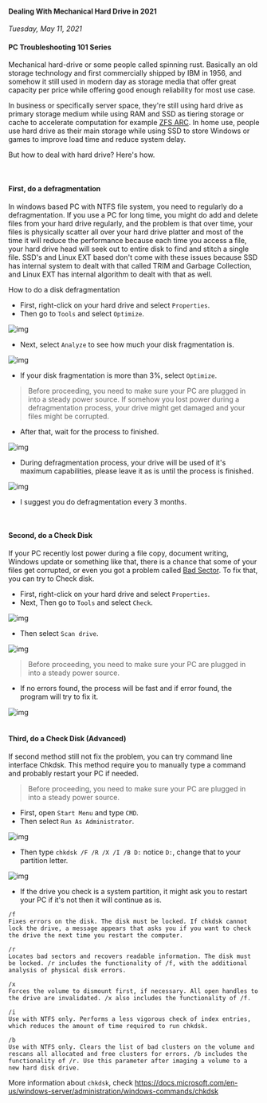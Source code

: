 #### Dealing With Mechanical Hard Drive in 2021
_Tuesday, May 11, 2021_

#### PC Troubleshooting 101 Series 

Mechanical hard-drive or some people called spinning rust. Basically an old storage 
technology and first commercially shipped by IBM in 1956, and somehow it still used 
in modern day as storage media that offer great capacity per price while offering 
good enough reliability for most use case.

In business or specifically server space, they're still using hard drive as primary 
storage medium while using RAM and SSD as tiering storage or cache to accelerate 
computation for example [ZFS ARC](https://www.45drives.com/community/articles/zfs-caching/). 
In home use, people use hard drive as their main storage while using SSD to store Windows or 
games to improve load time and reduce system delay.

But how to deal with hard drive? Here's how.

<br>

#### First, do a defragmentation
In windows based PC with NTFS file system, you need to regularly do a defragmentation. 
If you use a PC for long time, you might do add and delete files from your hard drive 
regularly, and the problem is that over time, your files is physically scatter all over 
your hard drive platter and most of the time it will reduce the performance because each 
time you access a file, your hard drive head will seek out to entire disk to find and 
stitch a single file. SSD's and Linux EXT based don't come with these issues because SSD 
has internal system to dealt with that called TRIM and Garbage Collection, and Linux EXT 
has internal algorithm to dealt with that as well.

How to do a disk defragmentation
* First, right-click on your hard drive and select `Properties`.
* Then go to `Tools` and select `Optimize`.
<div class="row">
	<div class="col-sm-3"></div>
	<div class="col-sm-6">
		<div class="img-thumbnail">
			<img class="img-fluid" src="./posts/2021-05-11-dealing-with-mechanical-hard-drive-in-2021/1.png" alt="img">
		</div>
	</div>
	<div class="col-sm-3"></div>
</div>

* Next, select `Analyze` to see how much your disk fragmentation is.
<div class="row">
	<div class="col-sm-3"></div>
	<div class="col-sm-6">
		<div class="img-thumbnail">
			<img class="img-fluid" src="./posts/2021-05-11-dealing-with-mechanical-hard-drive-in-2021/2.png" alt="img">
		</div>
	</div>
	<div class="col-sm-3"></div>
</div>

* If your disk fragmentation is more than 3%, select `Optimize`.
> Before proceeding, you need to make sure your PC are plugged in into a steady power source. 
If somehow you lost power during a defragmentation process, your drive might get damaged and 
your files might be corrupted.

* After that, wait for the process to finished.
<div class="row">
	<div class="col-sm-3"></div>
	<div class="col-sm-6">
		<div class="img-thumbnail">
			<img class="img-fluid" src="./posts/2021-05-11-dealing-with-mechanical-hard-drive-in-2021/3.png" alt="img">
		</div>
	</div>
	<div class="col-sm-3"></div>
</div>

* During defragmentation process, your drive will be used of it's maximum capabilities, please 
leave it as is until the process is finished.
<div class="row">
	<div class="col-sm-3"></div>
	<div class="col-sm-6">
		<div class="img-thumbnail">
			<img class="img-fluid" src="./posts/2021-05-11-dealing-with-mechanical-hard-drive-in-2021/4.png" alt="img">
		</div>
	</div>
	<div class="col-sm-3"></div>
</div>

* I suggest you do defragmentation every 3 months. 

<br>

#### Second, do a Check Disk
If your PC recently lost power during a file copy, document writing, Windows update or 
something like that, there is a chance that some of your files get corrupted, or even 
you got a problem called [Bad Sector](https://en.wikipedia.org/wiki/Bad_sector). To fix 
that, you can try to Check disk.

* First, right-click on your hard drive and select `Properties`.
* Next, Then go to `Tools` and select `Check`.
<div class="row">
	<div class="col-sm-3"></div>
	<div class="col-sm-6">
		<div class="img-thumbnail">
			<img class="img-fluid" src="./posts/2021-05-11-dealing-with-mechanical-hard-drive-in-2021/1.png" alt="img">
		</div>
	</div>
	<div class="col-sm-3"></div>
</div>

* Then select `Scan drive`.
<div class="row">
	<div class="col-sm-3"></div>
	<div class="col-sm-6">
		<div class="img-thumbnail">
			<img class="img-fluid" src="./posts/2021-05-11-dealing-with-mechanical-hard-drive-in-2021/6.png" alt="img">
		</div>
	</div>
	<div class="col-sm-3"></div>
</div>

> Before proceeding, you need to make sure your PC are plugged in into a steady power source. 

* If no errors found, the process will be fast and if error found, the program will try to fix it.
<div class="row">
	<div class="col-sm-3"></div>
	<div class="col-sm-6">
		<div class="img-thumbnail">
			<img class="img-fluid" src="./posts/2021-05-11-dealing-with-mechanical-hard-drive-in-2021/7.png" alt="img">
		</div>
	</div>
	<div class="col-sm-3"></div>
</div>

<br>

#### Third, do a Check Disk (Advanced)
If second method still not fix the problem, you can try command line interface Chkdsk. 
This method require you to manually type a command and probably restart your PC if needed.

> Before proceeding, you need to make sure your PC are plugged in into a steady power source. 

* First, open `Start Menu` and type `CMD`.
* Then select `Run As Administrator`.
<div class="row">
	<div class="col-sm-3"></div>
	<div class="col-sm-6">
		<div class="img-thumbnail">
			<img class="img-fluid" src="./posts/2021-05-11-dealing-with-mechanical-hard-drive-in-2021/8.png" alt="img">
		</div>
	</div>
	<div class="col-sm-3"></div>
</div>

* Then type `chkdsk /F /R /X /I /B D:` notice `D:`, change that to your partition letter.
<div class="row">
	<div class="col-sm-2"></div>
	<div class="col-sm-8">
		<div class="img-thumbnail">
			<img class="img-fluid" src="./posts/2021-05-11-dealing-with-mechanical-hard-drive-in-2021/9.png" alt="img">
		</div>
	</div>
	<div class="col-sm-2"></div>
</div>

* If the drive you check is a system partition, it might ask you to restart your PC if it's not 
then it will continue as is.

```
/f
Fixes errors on the disk. The disk must be locked. If chkdsk cannot lock the drive, a message appears that asks you if you want to check the drive the next time you restart the computer.

/r
Locates bad sectors and recovers readable information. The disk must be locked. /r includes the functionality of /f, with the additional analysis of physical disk errors.

/x
Forces the volume to dismount first, if necessary. All open handles to the drive are invalidated. /x also includes the functionality of /f.

/i
Use with NTFS only. Performs a less vigorous check of index entries, which reduces the amount of time required to run chkdsk.

/b
Use with NTFS only. Clears the list of bad clusters on the volume and rescans all allocated and free clusters for errors. /b includes the functionality of /r. Use this parameter after imaging a volume to a new hard disk drive.
```

More information about `chkdsk`, check <https://docs.microsoft.com/en-us/windows-server/administration/windows-commands/chkdsk>
